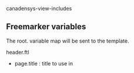 canadensys-view-includes

Freemarker variables
--------------------
The root. variable map will be sent to the template.

header.ftl
* page.title : title to use in <title> tag
* page.cssList : Freemarker sequence of CSS to include
* root.site.ga.account : Google Analytics account
* root.site.ga.siteVerification : Google Analytics site verification

canadensys-header.ftl
* page.currentApp : used to set the active tab, one of the following : explorer,tools,repository or vascan
* root.site.languageSwitcherURL : url to switch the current language to the other one

footer.ftl
* page.javaScriptIncludeList : Java Script file(s) to include
* page.javaScriptSetupCallList : Java Script initialization function(s) to call
* page.jQueryJavaScriptSetupCallList : Java Script function(s) to call at jQuery initialization

